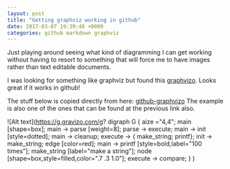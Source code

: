 ```yaml
---
layout: post
title: "Getting graphviz working in github"
date: 2017-03-07 19:39:48 +0000
categories: github markdown graphviz
---
```


Just playing around seeing what kind of diagramming I can get working without
having to resort to something that will force me to have images rather than
text editable documents.

I was looking for something like graphviz but found this [graphvizo]. Looks great
if it works in github!

The stuff below is copied directly from here: [github-graphvizo]
The example is also one of the ones that can be found at the previous link also.


![Alt text](https://g.gravizo.com/g?
  digraph G {
    aize ="4,4";
    main [shape=box];
    main -> parse [weight=8];
    parse -> execute;
    main -> init [style=dotted];
    main -> cleanup;
    execute -> { make_string; printf};
    init -> make_string;
    edge [color=red];
    main -> printf [style=bold,label="100 times"];
    make_string [label="make a string"];
    node [shape=box,style=filled,color=".7 .3 1.0"];
    execute -> compare;
  }
)

[graphvizo]: [https://g.gravizo.com/]
[github-graphvizo]: [https://github.com/TLmaK0/gravizo]
